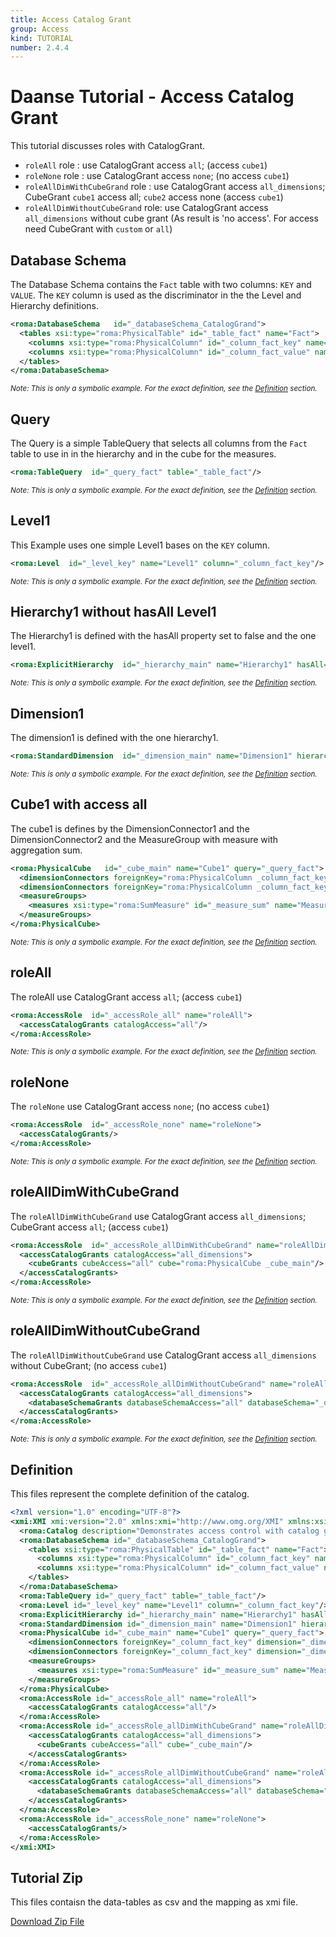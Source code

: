 ```yaml
---
title: Access Catalog Grant
group: Access
kind: TUTORIAL
number: 2.4.4
---
```

# Daanse Tutorial - Access Catalog Grant

This tutorial discusses roles with CatalogGrant.

- `roleAll` role                   : use CatalogGrant access `all`; (access `cube1`)
- `roleNone` role                  : use CatalogGrant access `none`; (no access `cube1`)
- `roleAllDimWithCubeGrand` role   : use CatalogGrant access `all_dimensions`; CubeGrant `cube1` access all; `cube2` access none (access `cube1`)
- `roleAllDimWithoutCubeGrand` role: use CatalogGrant access `all_dimensions` without cube grant (As result is 'no access'. For access need CubeGrant with `custom` or `all`)


## Database Schema

The Database Schema contains the `Fact` table with two columns: `KEY` and `VALUE`. The `KEY` column is used as the discriminator in the the Level and Hierarchy definitions.


```xml
<roma:DatabaseSchema   id="_databaseSchema_CatalogGrand">
  <tables xsi:type="roma:PhysicalTable" id="_table_fact" name="Fact">
    <columns xsi:type="roma:PhysicalColumn" id="_column_fact_key" name="KEY"/>
    <columns xsi:type="roma:PhysicalColumn" id="_column_fact_value" name="VALUE" type="Integer"/>
  </tables>
</roma:DatabaseSchema>

```
*<small>Note: This is only a symbolic example. For the exact definition, see the [Definition](#definition) section.</small>*
## Query

The Query is a simple TableQuery that selects all columns from the `Fact` table to use in in the hierarchy and in the cube for the measures.


```xml
<roma:TableQuery  id="_query_fact" table="_table_fact"/>

```
*<small>Note: This is only a symbolic example. For the exact definition, see the [Definition](#definition) section.</small>*
## Level1

This Example uses one simple Level1 bases on the `KEY` column.


```xml
<roma:Level  id="_level_key" name="Level1" column="_column_fact_key"/>

```
*<small>Note: This is only a symbolic example. For the exact definition, see the [Definition](#definition) section.</small>*
## Hierarchy1 without hasAll Level1

The Hierarchy1 is defined with the hasAll property set to false and the one level1.


```xml
<roma:ExplicitHierarchy  id="_hierarchy_main" name="Hierarchy1" hasAll="false" primaryKey="_column_fact_key" query="_query_fact" levels="_level_key"/>

```
*<small>Note: This is only a symbolic example. For the exact definition, see the [Definition](#definition) section.</small>*
## Dimension1

The dimension1 is defined with the one hierarchy1.


```xml
<roma:StandardDimension  id="_dimension_main" name="Dimension1" hierarchies="roma:ExplicitHierarchy _hierarchy_main"/>

```
*<small>Note: This is only a symbolic example. For the exact definition, see the [Definition](#definition) section.</small>*
## Cube1 with access all

The cube1 is defines by the DimensionConnector1 and the DimensionConnector2  and the MeasureGroup with measure with aggregation sum.


```xml
<roma:PhysicalCube   id="_cube_main" name="Cube1" query="_query_fact">
  <dimensionConnectors foreignKey="roma:PhysicalColumn _column_fact_key" dimension="roma:StandardDimension _dimension_main" overrideDimensionName="Dimension1" id="_dimensionConnector_main"/>
  <dimensionConnectors foreignKey="roma:PhysicalColumn _column_fact_key" dimension="roma:StandardDimension _dimension_main" overrideDimensionName="Dimension2" id="_dimensionConnector_secondary"/>
  <measureGroups>
    <measures xsi:type="roma:SumMeasure" id="_measure_sum" name="Measure1" column="_column_fact_value"/>
  </measureGroups>
</roma:PhysicalCube>

```
*<small>Note: This is only a symbolic example. For the exact definition, see the [Definition](#definition) section.</small>*
## roleAll

The roleAll use CatalogGrant access `all`; (access `cube1`)


```xml
<roma:AccessRole  id="_accessRole_all" name="roleAll">
  <accessCatalogGrants catalogAccess="all"/>
</roma:AccessRole>

```
*<small>Note: This is only a symbolic example. For the exact definition, see the [Definition](#definition) section.</small>*
## roleNone

The `roleNone` use CatalogGrant access `none`; (no access `cube1`)


```xml
<roma:AccessRole  id="_accessRole_none" name="roleNone">
  <accessCatalogGrants/>
</roma:AccessRole>

```
*<small>Note: This is only a symbolic example. For the exact definition, see the [Definition](#definition) section.</small>*
## roleAllDimWithCubeGrand

The `roleAllDimWithCubeGrand` use CatalogGrant access `all_dimensions`; CubeGrant access `all`; (access `cube1`)


```xml
<roma:AccessRole  id="_accessRole_allDimWithCubeGrand" name="roleAllDimWithCubeGrand">
  <accessCatalogGrants catalogAccess="all_dimensions">
    <cubeGrants cubeAccess="all" cube="roma:PhysicalCube _cube_main"/>
  </accessCatalogGrants>
</roma:AccessRole>

```
*<small>Note: This is only a symbolic example. For the exact definition, see the [Definition](#definition) section.</small>*
## roleAllDimWithoutCubeGrand

The `roleAllDimWithoutCubeGrand` use CatalogGrant access `all_dimensions` without CubeGrant; (no access `cube1`)


```xml
<roma:AccessRole  id="_accessRole_allDimWithoutCubeGrand" name="roleAllDimWithoutCubeGrand">
  <accessCatalogGrants catalogAccess="all_dimensions">
    <databaseSchemaGrants databaseSchemaAccess="all" databaseSchema="_databaseSchema_CatalogGrand"/>
  </accessCatalogGrants>
</roma:AccessRole>

```
*<small>Note: This is only a symbolic example. For the exact definition, see the [Definition](#definition) section.</small>*

## Definition

This files represent the complete definition of the catalog.

```xml
<?xml version="1.0" encoding="UTF-8"?>
<xmi:XMI xmi:version="2.0" xmlns:xmi="http://www.omg.org/XMI" xmlns:xsi="http://www.w3.org/2001/XMLSchema-instance" xmlns:roma="https://www.daanse.org/spec/org.eclipse.daanse.rolap.mapping">
  <roma:Catalog description="Demonstrates access control with catalog grants and roles" name="Daanse Tutorial - Access Catalog Grant" cubes="_cube_main" accessRoles="_accessRole_all _accessRole_none _accessRole_allDimWithCubeGrand _accessRole_allDimWithoutCubeGrand" dbschemas="_databaseSchema_CatalogGrand"/>
  <roma:DatabaseSchema id="_databaseSchema_CatalogGrand">
    <tables xsi:type="roma:PhysicalTable" id="_table_fact" name="Fact">
      <columns xsi:type="roma:PhysicalColumn" id="_column_fact_key" name="KEY"/>
      <columns xsi:type="roma:PhysicalColumn" id="_column_fact_value" name="VALUE" type="Integer"/>
    </tables>
  </roma:DatabaseSchema>
  <roma:TableQuery id="_query_fact" table="_table_fact"/>
  <roma:Level id="_level_key" name="Level1" column="_column_fact_key"/>
  <roma:ExplicitHierarchy id="_hierarchy_main" name="Hierarchy1" hasAll="false" primaryKey="_column_fact_key" query="_query_fact" levels="_level_key"/>
  <roma:StandardDimension id="_dimension_main" name="Dimension1" hierarchies="_hierarchy_main"/>
  <roma:PhysicalCube id="_cube_main" name="Cube1" query="_query_fact">
    <dimensionConnectors foreignKey="_column_fact_key" dimension="_dimension_main" overrideDimensionName="Dimension1" id="_dimensionConnector_main"/>
    <dimensionConnectors foreignKey="_column_fact_key" dimension="_dimension_main" overrideDimensionName="Dimension2" id="_dimensionConnector_secondary"/>
    <measureGroups>
      <measures xsi:type="roma:SumMeasure" id="_measure_sum" name="Measure1" column="_column_fact_value"/>
    </measureGroups>
  </roma:PhysicalCube>
  <roma:AccessRole id="_accessRole_all" name="roleAll">
    <accessCatalogGrants catalogAccess="all"/>
  </roma:AccessRole>
  <roma:AccessRole id="_accessRole_allDimWithCubeGrand" name="roleAllDimWithCubeGrand">
    <accessCatalogGrants catalogAccess="all_dimensions">
      <cubeGrants cubeAccess="all" cube="_cube_main"/>
    </accessCatalogGrants>
  </roma:AccessRole>
  <roma:AccessRole id="_accessRole_allDimWithoutCubeGrand" name="roleAllDimWithoutCubeGrand">
    <accessCatalogGrants catalogAccess="all_dimensions">
      <databaseSchemaGrants databaseSchemaAccess="all" databaseSchema="_databaseSchema_CatalogGrand"/>
    </accessCatalogGrants>
  </roma:AccessRole>
  <roma:AccessRole id="_accessRole_none" name="roleNone">
    <accessCatalogGrants/>
  </roma:AccessRole>
</xmi:XMI>

```



## Tutorial Zip
This files contaisn the data-tables as csv and the mapping as xmi file.

<a href="./zip/tutorial.access.cataloggrand.zip" download>Download Zip File</a>
